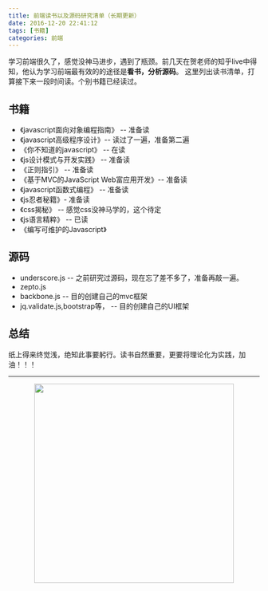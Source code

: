 ```yaml
---
title: 前端读书以及源码研究清单（长期更新）
date: 2016-12-20 22:41:12
tags: [书籍]
categories: 前端
---
```


学习前端很久了，感觉没神马进步，遇到了瓶颈。前几天在贺老师的知乎live中得知，他认为学习前端最有效的的途径是**看书，分析源码**。
这里列出读书清单，打算接下来一段时间读。个别书籍已经读过。

<!-- more -->

## 书籍

- 《javascript面向对象编程指南》 -- 准备读
- 《javascript高级程序设计》-- 读过了一遍，准备第二遍
- 《你不知道的javascript》 -- 在读
- 《js设计模式与开发实践》 -- 准备读
- 《正则指引》 -- 准备读
- 《基于MVC的JavaScript Web富应用开发》-- 准备读
- 《javascript函数式编程》 -- 准备读
- 《js忍者秘籍》- 准备读
- 《css揭秘》 -- 感觉css没神马学的，这个待定
- 《js语言精粹》 -- 已读
- 《编写可维护的Javascript》

## 源码

- underscore.js -- 之前研究过源码，现在忘了差不多了，准备再敲一遍。
- zepto.js
- backbone.js -- 目的创建自己的mvc框架
- jq.validate.js,bootstrap等， -- 目的创建自己的UI框架

## 总结

纸上得来终觉浅，绝知此事要躬行。读书自然重要，更要将理论化为实践，加油！！！

---- 

<center><img src="http://ofstpx613.bkt.clouddn.com/2015120411243022.gif" width="400" ></center>

